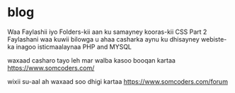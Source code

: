 # blog
Waa Faylashii iyo Folders-kii aan ku samayney kooras-kii CSS Part 2
Faylashani waa kuwii bilowga u ahaa casharka aynu ku dhisayney webiste-ka inagoo isticmaalaynaa PHP and MYSQL

waxaad casharo tayo leh mar walba kasoo booqan kartaa https://www.somcoders.com/

wixii su-aal ah waxaad soo dhigi kartaa https://www.somcoders.com/forum

